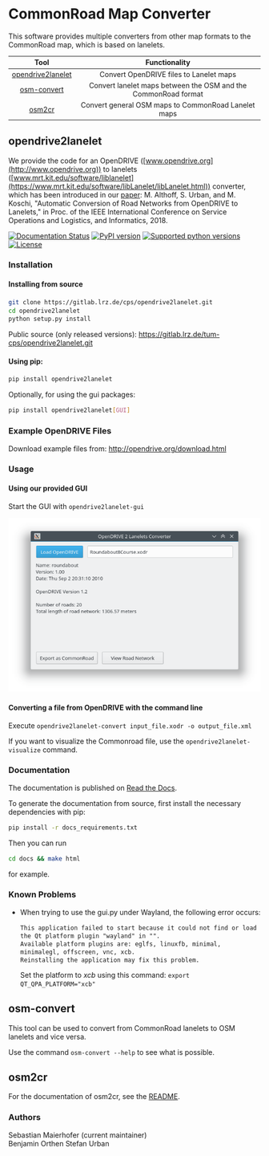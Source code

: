 # CommonRoad Map Converter

This software provides multiple converters from other map formats to the CommonRoad map, which is based on lanelets.

| Tool | Functionality |
|:----:|:------------:|
| [opendrive2lanelet](##opendrive2lanelet) | Convert OpenDRIVE files to Lanelet maps |
| [osm-convert](##osm-convert) | Convert lanelet maps between the OSM and the CommonRoad format |
| [osm2cr](##osm2cr) | Convert general OSM maps to CommonRoad Lanelet maps |

## opendrive2lanelet

We provide the code for an OpenDRIVE ([www.opendrive.org](http://www.opendrive.org)) to lanelets ([www.mrt.kit.edu/software/liblanelet](https://www.mrt.kit.edu/software/libLanelet/libLanelet.html)) converter, which has been introduced in our [paper](https://mediatum.ub.tum.de/doc/1449005/1449005.pdf): M. Althoff, S. Urban, and M. Koschi, "Automatic Conversion of Road Networks from OpenDRIVE to Lanelets," in Proc. of the IEEE International Conference on Service Operations and Logistics, and Informatics, 2018.

[![Documentation Status](https://readthedocs.org/projects/opendrive2lanelet/badge/?version=latest)](https://opendrive2lanelet.readthedocs.io/en/latest/?badge=latest)
[![PyPI version](https://badge.fury.io/py/opendrive2lanelet.svg)](https://badge.fury.io/py/opendrive2lanelet)
[![Supported python versions](https://img.shields.io/pypi/pyversions/opendrive2lanelet.svg)](https://pypi.org/project/opendrive2lanelet/)
[![License](https://img.shields.io/pypi/l/opendrive2lanelet.svg)](https://www.gnu.org/licenses/gpl-3.0.de.html)

### Installation

#### Installing from source

```bash
git clone https://gitlab.lrz.de/cps/opendrive2lanelet.git
cd opendrive2lanelet
python setup.py install
```

Public source (only released versions): https://gitlab.lrz.de/tum-cps/opendrive2lanelet.git



#### Using pip:

```bash
pip install opendrive2lanelet
```

Optionally, for using the gui packages:

```bash
pip install opendrive2lanelet[GUI]
```

### Example OpenDRIVE Files

Download example files from: http://opendrive.org/download.html

### Usage

#### Using our provided GUI

Start the GUI with ```opendrive2lanelet-gui```

![GUI screenshot](gui_screenshot.png "Screenshot of converter GUI")

#### Converting a file from OpenDRIVE with the command line

Execute ```opendrive2lanelet-convert input_file.xodr -o output_file.xml```

If you want to visualize the Commonroad file, use the ```opendrive2lanelet-visualize``` command.


### Documentation

The documentation is published on [Read the Docs](https://opendrive2lanelet.readthedocs.io/en/latest/).


To generate the documentation from source, first install the necessary dependencies with pip:
```bash
pip install -r docs_requirements.txt
```

Then you can run
```bash
cd docs && make html
```
for example.



### Known Problems

- When trying to use the gui.py under Wayland, the following error occurs:
  ```
  This application failed to start because it could not find or load the Qt platform plugin "wayland" in "".
  Available platform plugins are: eglfs, linuxfb, minimal, minimalegl, offscreen, vnc, xcb.
  Reinstalling the application may fix this problem.
  ```
  Set the platform to *xcb* using this command: ```export QT_QPA_PLATFORM="xcb"```



## osm-convert

This tool can be used to convert from CommonRoad lanelets to OSM lanelets and vice versa.

Use the command ```osm-convert --help``` to see what is possible.

## osm2cr

For the documentation of osm2cr, see the [README](./crmapconverter/osm2cr/readme.rst).

### Authors

Sebastian Maierhofer (current maintainer)  
Benjamin Orthen 
Stefan Urban
